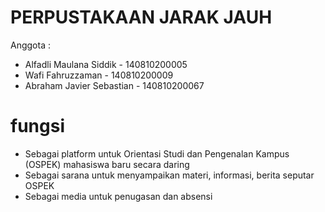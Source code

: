 # PERPUSTAKAAN JARAK JAUH

Anggota :
* Alfadli Maulana Siddik - 140810200005
* Wafi Fahruzzaman - 140810200009
* Abraham Javier Sebastian - 140810200067

# fungsi
<ul>
  <li>Sebagai platform untuk Orientasi Studi dan Pengenalan Kampus (OSPEK) mahasiswa baru secara daring</li>
  <li>Sebagai sarana untuk menyampaikan materi, informasi, berita seputar OSPEK</li>
  <li>Sebagai media untuk penugasan dan absensi</li>
</ul>

